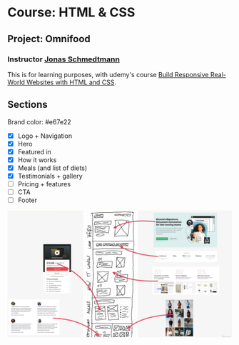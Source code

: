 # Course: HTML & CSS

## Project: Omnifood

### Instructor [Jonas Schmedtmann](https://jonas.io/)

This is for learning purposes, with udemy's course [Build Responsive Real-World Websites with HTML and CSS](https://www.udemy.com/course/design-and-develop-a-killer-website-with-html5-and-css3/).

## Sections

Brand color: #e67e22

- [x] Logo + Navigation
- [x] Hero
- [x] Featured in
- [x] How it works
- [x] Meals (and list of diets)
- [x] Testimonials + gallery
- [ ] Pricing + features
- [ ] CTA
- [ ] Footer

![section-plan](./omnifood-assets/plan.png)
